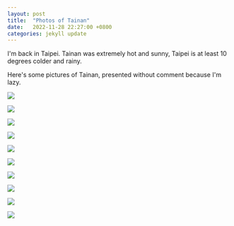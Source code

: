 ```yaml
---
layout: post
title:  "Photos of Tainan"
date:   2022-11-28 22:27:00 +0800
categories: jekyll update
---
```


I'm back in Taipei. Tainan was extremely hot and sunny, Taipei is at least 10 degrees colder and rainy. 

Here's some pictures of Tainan, presented without comment because I'm lazy. 

![](https://baitu.github.io/taiwan/assets/img/20221127_184034.jpg)

![](https://baitu.github.io/taiwan/assets/img/20221127_215921.jpg)

![](https://baitu.github.io/taiwan/assets/img/20221127_184229.jpg)

![](https://baitu.github.io/taiwan/assets/img/20221129_170759.jpg)

![](https://baitu.github.io/taiwan/assets/img/20221129_183037.jpg)

![](https://baitu.github.io/taiwan/assets/img/20221129_171943.jpg)

![](https://baitu.github.io/taiwan/assets/img/20221130_121335.jpg)

![](https://baitu.github.io/taiwan/assets/img/20221130_125556.jpg)

![](https://baitu.github.io/taiwan/assets/img/20221130_125620.jpg)

![](https://baitu.github.io/taiwan/assets/img/20221130_150521.jpg)

